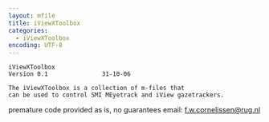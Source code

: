 ```yaml
---
layout: mfile
title: iViewXToolbox
categories:
  - iViewXToolbox
encoding: UTF-8
---
```


    iViewXToolbox
    Version 0.1               31-10-06

    The iViewXToolbox is a collection of m-files that
    can be used to control SMI MEyetrack and iView gazetrackers.
   premature code provided as is, no guarantees
   email: f.w.cornelissen@rug.nl